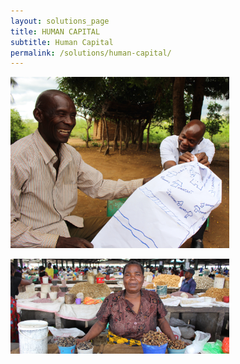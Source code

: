 ```yaml
---
layout: solutions_page
title: HUMAN CAPITAL
subtitle: Human Capital
permalink: /solutions/human-capital/
---
```


<a href="{{ site.baseurl }}/solutions/"><img class="imgcentered" width=350px src="/assets/img/map.jpg" alt="Seedwater"></a>

<a href="{{ site.baseurl }}/solutions/"><img class="imgcentered" width=350px src="/assets/img/market.jpg" alt="Seedwater"></a>
